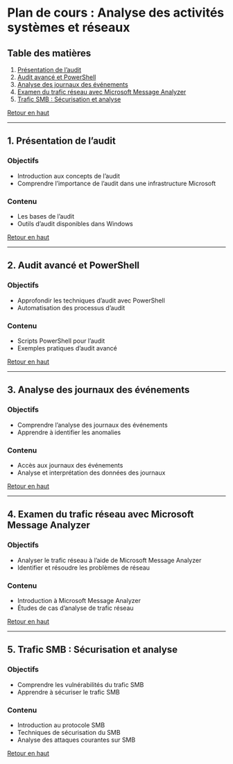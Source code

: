 # **Plan de cours : Analyse des activités systèmes et réseaux**

## **Table des matières**

1. [Présentation de l’audit](#presentation-de-laudit)
2. [Audit avancé et PowerShell](#audit-avance-et-powershell)
3. [Analyse des journaux des événements](#analyse-des-journaux-des-evenements)
4. [Examen du trafic réseau avec Microsoft Message Analyzer](#examen-du-trafic-reseau-avec-microsoft-message-analyzer)
5. [Trafic SMB : Sécurisation et analyse](#trafic-smb-securisation-et-analyse)

[Retour en haut](#plan-de-cours--analyse-des-activites-systemes-et-reseaux)

---

## **1. Présentation de l’audit** <a id="presentation-de-laudit"></a>

### Objectifs
- Introduction aux concepts de l’audit
- Comprendre l’importance de l’audit dans une infrastructure Microsoft

### Contenu
- Les bases de l’audit
- Outils d’audit disponibles dans Windows

[Retour en haut](#plan-de-cours--analyse-des-activites-systemes-et-reseaux)

---

## **2. Audit avancé et PowerShell** <a id="audit-avance-et-powershell"></a>

### Objectifs
- Approfondir les techniques d’audit avec PowerShell
- Automatisation des processus d’audit

### Contenu
- Scripts PowerShell pour l’audit
- Exemples pratiques d’audit avancé

[Retour en haut](#plan-de-cours--analyse-des-activites-systemes-et-reseaux)

---

## **3. Analyse des journaux des événements** <a id="analyse-des-journaux-des-evenements"></a>

### Objectifs
- Comprendre l’analyse des journaux des événements
- Apprendre à identifier les anomalies

### Contenu
- Accès aux journaux des événements
- Analyse et interprétation des données des journaux

[Retour en haut](#plan-de-cours--analyse-des-activites-systemes-et-reseaux)

---

## **4. Examen du trafic réseau avec Microsoft Message Analyzer** <a id="examen-du-trafic-reseau-avec-microsoft-message-analyzer"></a>

### Objectifs
- Analyser le trafic réseau à l’aide de Microsoft Message Analyzer
- Identifier et résoudre les problèmes de réseau

### Contenu
- Introduction à Microsoft Message Analyzer
- Études de cas d’analyse de trafic réseau

[Retour en haut](#plan-de-cours--analyse-des-activites-systemes-et-reseaux)

---

## **5. Trafic SMB : Sécurisation et analyse** <a id="trafic-smb-securisation-et-analyse"></a>

### Objectifs
- Comprendre les vulnérabilités du trafic SMB
- Apprendre à sécuriser le trafic SMB

### Contenu
- Introduction au protocole SMB
- Techniques de sécurisation du SMB
- Analyse des attaques courantes sur SMB

[Retour en haut](#plan-de-cours--analyse-des-activites-systemes-et-reseaux)

